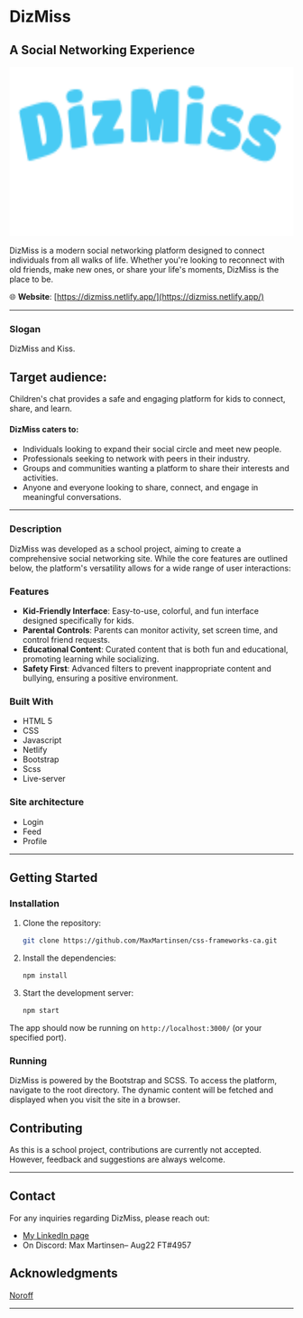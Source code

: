 # DizMiss
## A Social Networking Experience

<div id="logo" align="center">
  <img src="https://github.com/MaxMartinsen/css-frameworks-ca/blob/css-frameworks/src/images/Logo.svg" width="600" height="300"/>
</div>

DizMiss is a modern social networking platform designed to connect individuals from all walks of life. Whether you're looking to reconnect with old friends, make new ones, or share your life's moments, DizMiss is the place to be.

🌐 **Website**: [https://dizmiss.netlify.app/](https://dizmiss.netlify.app/)

---

### Slogan

DizMiss and Kiss.

## Target audience:

Children's chat provides a safe and engaging platform for kids to connect, share, and learn.

#### DizMiss caters to:

- Individuals looking to expand their social circle and meet new people.
- Professionals seeking to network with peers in their industry.
- Groups and communities wanting a platform to share their interests and activities.
- Anyone and everyone looking to share, connect, and engage in meaningful conversations.

---

### Description

DizMiss was developed as a school project, aiming to create a comprehensive social networking site. While the core features are outlined below, the platform's versatility allows for a wide range of user interactions:

### Features

- **Kid-Friendly Interface**: Easy-to-use, colorful, and fun interface designed specifically for kids.
- **Parental Controls**: Parents can monitor activity, set screen time, and control friend requests.
- **Educational Content**: Curated content that is both fun and educational, promoting learning while socializing.
- **Safety First**: Advanced filters to prevent inappropriate content and bullying, ensuring a positive environment.

### Built With

- HTML 5
- CSS
- Javascript
- Netlify
- Bootstrap
- Scss
- Live-server

### Site architecture

- Login
- Feed
- Profile

---

## Getting Started

### Installation

1. Clone the repository:
   ```bash
   git clone https://github.com/MaxMartinsen/css-frameworks-ca.git
   ```

2. Install the dependencies:
   ```bash
   npm install
   ```

3. Start the development server:
   ```bash
   npm start
   ```

The app should now be running on `http://localhost:3000/` (or your specified port).

### Running

DizMiss is powered by the Bootstrap and SCSS. To access the platform, navigate to the root directory. The dynamic content will be fetched and displayed when you visit the site in a browser.

## Contributing

As this is a school project, contributions are currently not accepted. However, feedback and suggestions are always welcome.

---

## Contact

For any inquiries regarding DizMiss, please reach out:

- [My LinkedIn page](https://www.linkedin.com/in/max-martinsen-87ba80241/)
- On Discord: Max Martinsen– Aug22 FT#4957

## Acknowledgments

[Noroff](https://www.noroff.no/en)

---
